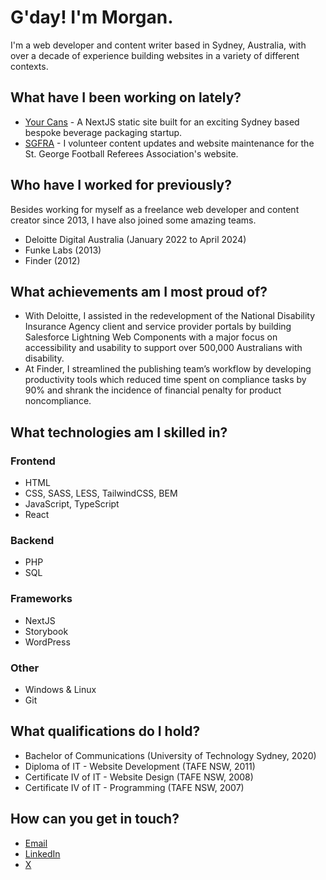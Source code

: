 ﻿# G'day! I'm Morgan.

I'm a web developer and content writer based in Sydney, Australia, with over a decade of experience building websites in a variety of different contexts.

## What have I been working on lately?

* [Your Cans](https://yourcans.com.au) - A NextJS static site built for an exciting Sydney based bespoke beverage packaging startup.
* [SGFRA](https://saintsref.org.au) - I volunteer content updates and website maintenance for the St. George Football Referees Association's website.

## Who have I worked for previously?

Besides working for myself as a freelance web developer and content creator since 2013, I have also joined some amazing teams.

* Deloitte Digital Australia (January 2022 to April 2024)
* Funke Labs (2013)
* Finder (2012)

## What achievements am I most proud of?

* With Deloitte, I assisted in the redevelopment of the National Disability Insurance Agency client and service provider portals by building Salesforce Lightning Web Components with a major focus on accessibility and usability to support over 500,000 Australians with disability.
* At Finder, I streamlined the publishing team’s workflow by developing productivity tools which reduced time spent on compliance tasks by 90% and shrank the incidence of financial penalty for product noncompliance.

## What technologies am I skilled in?

### Frontend
* HTML
* CSS, SASS, LESS, TailwindCSS, BEM 
* JavaScript, TypeScript
* React

### Backend
* PHP
* SQL

### Frameworks
* NextJS
* Storybook
* WordPress

### Other
* Windows & Linux
* Git

## What qualifications do I hold?

* Bachelor of Communications (University of Technology Sydney, 2020)
* Diploma of IT - Website Development (TAFE NSW, 2011)
* Certificate IV of IT - Website Design (TAFE NSW, 2008) 
* Certificate IV of IT - Programming (TAFE NSW, 2007)

## How can you get in touch?

* [Email](mailto:morgandival@gmail.com)
* [LinkedIn](https://www.linkedin.com/in/morgandival)
* [X](https://x.com/morgandival)
